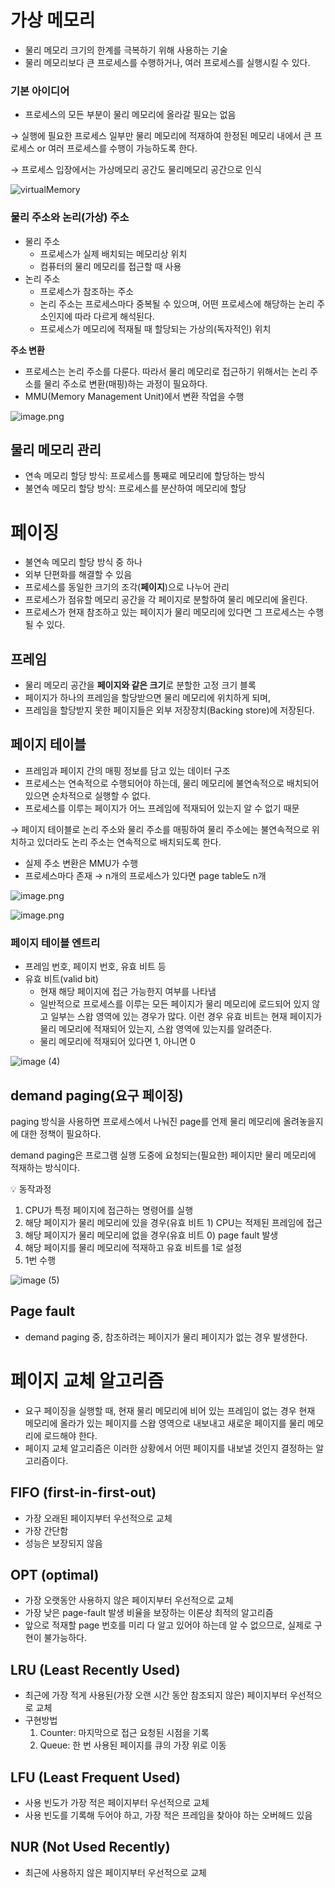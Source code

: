 # 가상 메모리

- 물리 메모리 크기의 한계를 극복하기 위해 사용하는 기술
- 물리 메모리보다 큰 프로세스를 수행하거나, 여러 프로세스를 실행시킬 수 있다.

### 기본 아이디어

- 프로세스의 모든 부분이 물리 메모리에 올라갈 필요는 없음

→ 실행에 필요한 프로세스 일부만 물리 메모리에 적재하여 한정된 메모리 내에서 큰 프로세스 or 여러 프로세스를 수행이 가능하도록 한다.

→ 프로세스 입장에서는 가상메모리 공간도 물리메모리 공간으로 인식

![virtualMemory](https://github.com/user-attachments/assets/0b1dd7cd-6a02-4f16-80fb-a1f32dc5ae53)

### 물리 주소와 논리(가상) 주소

- 물리 주소
    - 프로세스가 실제 배치되는 메모리상 위치
    - 컴퓨터의 물리 메모리를 접근할 때 사용
- 논리 주소
    - 프로세스가 참조하는 주소
    - 논리 주소는 프로세스마다 중복될 수 있으며, 어떤 프로세스에 해당하는 논리 주소인지에 따라 다르게 해석된다.
    - 프로세스가 메모리에 적재될 때 할당되는 가상의(독자적인) 위치
    

**주소 변환**

- 프로세스는 논리 주소를 다룬다. 따라서 물리 메모리로 접근하기 위해서는 논리 주소를 물리 주소로 변환(매핑)하는 과정이 필요하다.
- MMU(Memory Management Unit)에서 변환 작업을 수행

![image.png](https://github.com/user-attachments/assets/32626e76-0e95-43e3-8e10-aaf5bb6a997b)

## 물리 메모리 관리

- 연속 메모리 할당 방식: 프로세스를 통째로 메모리에 할당하는 방식
- 불연속 메모리 할당 방식: 프로세스를 분산하여 메모리에 할당

# 페이징

- 불연속 메모리 할당 방식 중 하나
- 외부 단편화를 해결할 수 있음
- 프로세스를 동일한 크기의 조각(**페이지**)으로 나누어 관리
- 프로세스가 점유할 메모리 공간을 각 페이지로 분할하여 물리 메모리에 올린다.
- 프로세스가 현재 참조하고 있는 페이지가 물리 메모리에 있다면 그 프로세스는 수행될 수 있다.

## 프레임

- 물리 메모리 공간을 **페이지와 같은 크기**로 분할한 고정 크기 블록
- 페이지가 하나의 프레임을 할당받으면 물리 메모리에 위치하게 되며,
- 프레임을 할당받지 못한 페이지들은 외부 저장장치(Backing store)에 저장된다.

## 페이지 테이블

- 프레임과 페이지 간의 매핑 정보를 담고 있는 데이터 구조
- 프로세스는 연속적으로 수행되어야 하는데, 물리 메모리에 불연속적으로 배치되어 있으면 순차적으로 실행할 수 없다.
- 프로세스를 이루는 페이지가 어느 프레임에 적재되어 있는지 알 수 없기 때문

→ 페이지 테이블로 논리 주소와 물리 주소를 매핑하여 물리 주소에는 불연속적으로 위치하고 있더라도 논리 주소는 연속적으로 배치되도록 한다.

- 실제 주소 변환은 MMU가 수행
- 프로세스마다 존재 → n개의 프로세스가 있다면 page table도 n개

![image.png](https://github.com/user-attachments/assets/af33fb92-41eb-41ed-97c4-0c1268e75d3c)

![image.png](https://github.com/user-attachments/assets/26686647-2fc2-4944-837f-365c29bb20cb)

### 페이지 테이블 엔트리

- 프레임 번호, 페이지 번호, 유효 비트 등
- 유효 비트(valid bit)
    - 현재 해당 페이지에 접근 가능한지 여부를 나타냄
    - 일반적으로 프로세스를 이루는 모든 페이지가 물리 메모리에 로드되어 있지 않고 일부는 스왑 영역에 있는 경우가 많다. 이런 경우 유효 비트는 현재 페이지가 물리 메모리에 적재되어 있는지, 스왑 영역에 있는지를 알려준다.
    - 물리 메모리에 적재되어 있다면 1, 아니면 0

![image (4)](https://github.com/user-attachments/assets/bd79b97d-08ed-4c43-8df1-0ad6166a2051)

## demand paging(요구 페이징)

paging 방식을 사용하면 프로세스에서 나눠진 page를 언제 물리 메모리에 올려놓을지에 대한 정책이 필요하다.

demand paging은 프로그램 실행 도중에 요청되는(필요한) 페이지만 물리 메모리에 적재하는 방식이다.

<aside>
💡 동작과정

1. CPU가 특정 페이지에 접근하는 명령어를 실행
2. 해당 페이지가 물리 메모리에 있을 경우(유효 비트 1) CPU는 적제된 프레임에 접근
3. 해당 페이지가 물리 메모리에 없을 경우(유효 비트 0) page fault 발생
4. 해당 페이지를 물리 메모리에 적재하고 유효 비트를 1로 설정
5. 1번 수행
</aside>

![image (5)](https://github.com/user-attachments/assets/b721e9c8-4a75-403e-9a03-95d48882c2a5)

## Page fault

- demand paging 중, 참조하려는 페이지가 물리 페이지가 없는 경우 발생한다.

# 페이지 교체 알고리즘

- 요구 페이징을 실행할 때, 현재 물리 메모리에 비어 있는 프레임이 없는 경우 현재 메모리에 올라가 있는 페이지를 스왑 영역으로 내보내고 새로운 페이지를 물리 메모리에 로드해야 한다.
- 페이지 교체 알고리즘은 이러한 상황에서 어떤 페이지를 내보낼 것인지 결정하는 알고리즘이다.

## FIFO (first-in-first-out)

- 가장 오래된 페이지부터 우선적으로 교체
- 가장 간단함
- 성능은 보장되지 않음

## OPT (optimal)

- 가장 오랫동안 사용하지 않은 페이지부터 우선적으로 교체
- 가장 낮은 page-fault 발생 비율을 보장하는 이론상 최적의 알고리즘
- 앞으로 적재할 page 번호를 미리 다 알고 있어야 하는데 알 수 없으므로, 실제로 구현이 불가능하다.

## LRU (Least Recently Used)

- 최근에 가장 적게 사용된(가장 오랜 시간 동안 참조되지 않은) 페이지부터 우선적으로 교체
- 구현방법
    1. Counter: 마지막으로 접근 요청된 시점을 기록
    2. Queue: 한 번 사용된 페이지를 큐의 가장 위로 이동

## LFU (Least Frequent Used)

- 사용 빈도가 가장 적은 페이지부터 우선적으로 교체
- 사용 빈도를 기록해 두어야 하고, 가장 적은 프레임을 찾아야 하는 오버헤드 있음

## NUR (Not Used Recently)

- 최근에 사용하지 않은 페이지부터 우선적으로 교체
